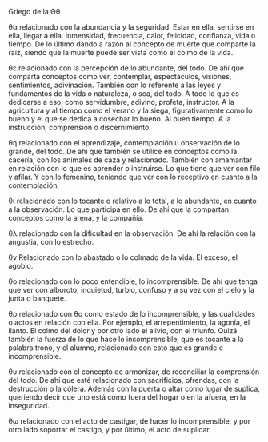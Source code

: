 Griego de la Θθ

θα relacionado con la abundancia y la seguridad. Estar en ella, sentirse en ella, llegar a ella. Inmensidad, frecuencia, calor, felicidad, confianza, vida o tiempo. De lo último dando a razón al concepto de muerte que comparte la raíz, siendo que la muerte puede ser vista como el colmo de la vida.

θε relacionado con la percepción de lo abundante, del todo. De ahí que comparta conceptos como ver, contemplar, espectáculos, visiones, sentimientos, adivinación. También con lo referente a las leyes y fundamentos de la vida o naturaleza, o sea, del todo. A todo lo que es dedicarse a eso, como servidumbre, adivino, profeta, instructor. A la agricultura y al tiempo como el verano y la siega, figurativamente como lo bueno y el que se dedica a cosechar lo bueno. Al buen tiempo. A la instrucción, comprensión o discernimiento.

θη relacionado con el aprendizaje, contemplación u observación de lo grande, del todo. De ahí que también se utilice en conceptos como la cacería, con los animales de caza y relacionado. También con amamantar en relación con lo que es aprender o instruirse. Lo que tiene que ver con filo y afilar. Y con lo femenino, teniendo que ver con lo receptivo en cuanto a la contemplación.

θι relacionado con lo tocante o relativo a lo total, a lo abundante, en cuanto a la observación. Lo que participa en ello. De ahí que la compartan conceptos como la arena, y la compañía.

θλ relacionado con la dificultad en la observación. De ahí la relación con la angustia, con lo estrecho.

θν Relacionado con lo abastado o lo colmado de la vida. El exceso, el agobio.

θο relacionado con lo poco entendible, lo incomprensible. De ahí que tenga que ver con alboroto, inquietud, turbio, confuso y a su vez con el cielo y la junta o banquete.

θρ relacionado con θο como estado de lo incomprensible, y las cualidades o actos en relación con ella. Por ejemplo, el arrepentimiento, la agonía, el llanto. El colmo del dolor y por otro lado el alivio, con el triunfo. Quizá también la fuerza de lo que hace lo incomprensible, que es tocante a la palabra trono, y el alumno, relacionado con esto que es grande e incomprensible.

θυ relacionado con el concepto de armonizar, de reconciliar la comprensión del todo. De ahí que esté relacionado con sacrificios, ofrendas, con la destrucción o la cólera. Además con la puerta o altar como lugar de suplica, queriendo decir que uno está como fuera del hogar o en la afuera, en la inseguridad.

θω relacionado con el acto de castigar, de hacer lo incomprensible, y por otro lado soportar el castigo, y por último, el acto de suplicar.